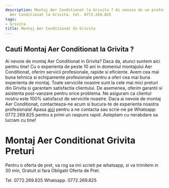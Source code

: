 ```yaml
---
description: Montaj Aer Conditionat la Grivita ? Ai nevoie de un profesionist in Montaj
  Aer Conditionat la Grivita. tel. 0772.269.825
tags:
- Grivita
title: Montaj Aer Conditionat In Grivita
---
```



## Cauti Montaj Aer Conditionat la Grivita ?

Ai nevoie de montaj Aer Conditionat in Grivita? 
Daca da, atunci suntem aici pentru tine! 
Cu o experienta de peste 10 ani in domeniul montajului Aer Conditionat, oferim servicii profesionale, rapide si eficiente. 
Avem cea mai buna tehnica si echipamente profesionale pentru a oferi cea mai buna experienta de montaj. 
Toate serviciile noastre sunt la cele mai mici preturi din Grivita si garantam satisfactia clientului. 
De asemenea, oferim garantii si asistenta post-vanzare pentru orice problema. 
Ne asiguram ca clientul nostru este 100% satisfacut de serviciile noastre. 
Daca ai nevoie de montaj Aer Conditionat, contacteaza-ne acum si bucura-te de experienta noastra profesionala! 
Apasa <a href="https://www.montaj-aer-conditionat-grivita.ro/">aici</a> pentru a ne contacta sau scrie-ne pe Whatsapp: 0772.269.825 pentru a primi un raspuns rapid. 
Asteptam cu nerabdare sa lucram cu tine!

# Montaj Aer Conditionat Grivita Preturi
Pentru o oferta de pret, va rog sa imi scrieti pe whatsapp, si va trimitem in 30 min, Gratuit si fara Obligatii Oferta de Pret.

Tel. 0772.269.825
Whatsapp. 0772.269.825
